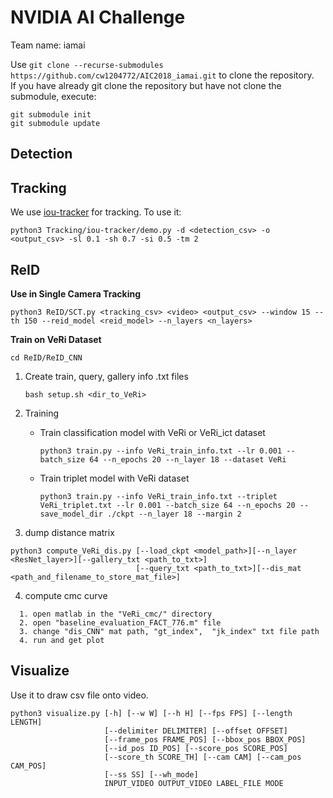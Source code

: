 # NVIDIA AI Challenge

Team name: iamai

Use `git clone --recurse-submodules https://github.com/cw1204772/AIC2018_iamai.git` to clone the repository.  
If you have already git clone the repository but have not clone the submodule, execute:
```
git submodule init
git submodule update
```

## Detection

## Tracking

We use [iou-tracker](https://github.com/bochinski/iou-tracker) for tracking. To use it:

```
python3 Tracking/iou-tracker/demo.py -d <detection_csv> -o <output_csv> -sl 0.1 -sh 0.7 -si 0.5 -tm 2
```

## ReID

**Use in Single Camera Tracking**

```
python3 ReID/SCT.py <tracking_csv> <video> <output_csv> --window 15 --th 150 --reid_model <reid_model> --n_layers <n_layers>
```

**Train on VeRi Dataset**

`cd ReID/ReID_CNN`

1. Create train, query, gallery info .txt files
   ```
   bash setup.sh <dir_to_VeRi>
   ```

2. Training
   * Train classification model with VeRi or VeRi\_ict dataset

     ```
     python3 train.py --info VeRi_train_info.txt --lr 0.001 --batch_size 64 --n_epochs 20 --n_layer 18 --dataset VeRi
     ```

   * Train triplet model with VeRi dataset
     ```
     python3 train.py --info VeRi_train_info.txt --triplet VeRi_triplet.txt --lr 0.001 --batch_size 64 --n_epochs 20 --save_model_dir ./ckpt --n_layer 18 --margin 2
     ``` 

3. dump distance matrix
``` 
python3 compute_VeRi_dis.py [--load_ckpt <model_path>][--n_layer <ResNet_layer>][--gallery_txt <path_to_txt>]
                            [--query_txt <path_to_txt>][--dis_mat <path_and_filename_to_store_mat_file>]
```
4. compute cmc curve
```  
  1. open matlab in the "VeRi_cmc/" directory
  2. open "baseline_evaluation_FACT_776.m" file
  3. change "dis_CNN" mat path, "gt_index",  "jk_index" txt file path
  4. run and get plot
```

## Visualize

Use it to draw csv file onto video.

```
python3 visualize.py [-h] [--w W] [--h H] [--fps FPS] [--length LENGTH]
                     [--delimiter DELIMITER] [--offset OFFSET]
                     [--frame_pos FRAME_POS] [--bbox_pos BBOX_POS]
                     [--id_pos ID_POS] [--score_pos SCORE_POS]
                     [--score_th SCORE_TH] [--cam CAM] [--cam_pos CAM_POS]
                     [--ss SS] [--wh_mode]
                     INPUT_VIDEO OUTPUT_VIDEO LABEL_FILE MODE
```

